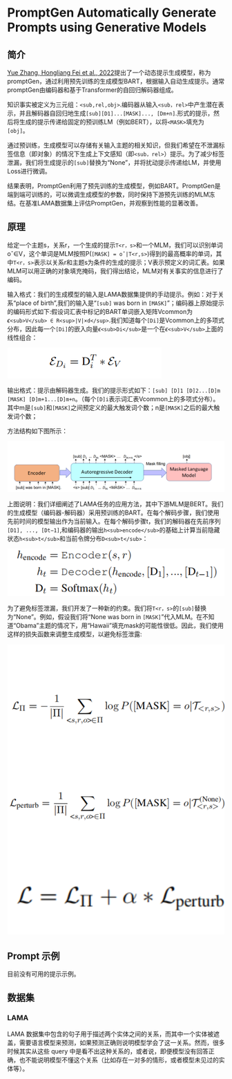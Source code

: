 # **PromptGen Automatically Generate Prompts using Generative Models**

## 简介

[Yue Zhang, Hongliang Fei et al., 2022](https://pdfs.semanticscholar.org/5e27/3f5f35f6b6619212e3e41c582679ae5f7180.pdf)提出了一个动态提示生成模型，称为promptGen，通过利用预先训练的生成模型BART，根据输入自动生成提示。通常 promptGen由编码器和基于Transformer的自回归解码器组成。

知识事实被定义为三元组：```<sub,rel,obj>```.编码器从输入```<sub，rel>```中产生潜在表示，并且解码器自回归地生成```[sub][D1]...[MASK]..., [Dm+n]```.形式的提示，然后将生成的提示传递给固定的预训练LM（例如BERT），以将```<MASK>```填充为```[obj]```。

通过预训练，生成模型可以存储有关输入主题的相关知识，但我们希望在不泄漏标签信息（即对象）的情况下生成上下文感知（即```<sub，rel>```）提示。为了减少标签泄漏，我们将生成提示的```[sub]```替换为“None”，并将扰动提示传递给LM，并使用Loss进行微调。

结果表明，PromptGen利用了预先训练的生成模型，例如BART。PromptGen是端到端可训练的，可以微调生成模型的参数，同时保持下游预先训练的MLM冻结。在基准LAMA数据集上评估PromptGen，并观察到性能的显著改善。


## 原理

给定一个主题s，关系r，一个生成的提示```T<r，s>```和一个MLM，我们可以识别单词oˆ∈V，这个单词是MLM按照P(```[MASK] = oˆ|T<r,s>```)得到的最高概率的单词，其中```T<r，s>```表示以关系r和主题s为条件的生成的提示；V表示预定义的词汇表。如果MLM可以用正确的对象填充掩码，我们得出结论，MLM对有关事实的信息进行了编码。

输入格式：我们的生成模型的输入是LAMA数据集提供的手动提示。例如：对于关系“place of birth”,我们的输入是“```[sub]``` was born in ```[MASK]```”；编码器上原始提示的编码形式如下:假设词汇表中标记的BART单词嵌入矩阵Vcommon为$\epsilon$```<sub>V</sub> ∈ R<sup>|V|×d</sup>```.我们知道每个```[Di]```是Vcommon上的多项式分布，因此每一个```[Di]```的嵌入向量$\epsilon$```<sub>Di</sub>```是一个在$\epsilon$```<sub>V</sub>```上面的线性组合：

![embedding](img/embedding.png)

输出格式：提示由解码器生成。我们的提示形式如下：```[sub] [D]1 [D]2...[D]m [MASK] [D]m+1...[D]m+n```。（每个```[D]i```表示词汇表Vcommon上的多项式分布）。其中m是```[sub]```和```[MASK]```之间预定义的最大触发词个数；n是```[MASK]```之后的最大触发词个数；

方法结构如下图所示：

![Method](img/Method.png)

上图说明：我们详细阐述了LAMA任务的应用方法，其中下游MLM是BERT。我们的生成模型（编码器-解码器）采用预训练的BART。在每个解码步骤，我们使用先前时间的模型输出作为当前输入。在每个解码步骤t，我们的解码器在先前序列```[D1], ..., [Dt−1]```,和编码器的输出```h<sub>encode</sub>```的基础上计算当前隐藏状态```h<sub>t</sub>```和当前令牌分布```D<sub>t</sub>```：

![soft](img/soft.png)

为了避免标签泄漏，我们开发了一种新的约束。我们将```T<r，s>```的```[sub]```替换为“None”。例如，假设我们将“None was born in ```[MASK]```”代入MLM。在不知道“Obama”主题的情况下，用“Hawaii”填充mask的可能性很低。因此，我们使用这样的损失函数来调整生成模型，以避免标签泄露:

![loss](img/loss.png)


## Prompt 示例

目前没有可用的提示示例。

## 数据集

### LAMA
LAMA 数据集中包含的句子用于描述两个实体之间的关系，而其中一个实体被遮盖，需要语言模型来预测，如果预测正确则说明模型学会了这一关系。然而，很多时候其实从这些 query 中是看不出这种关系的，或者说，即便模型没有回答正确，也不能说明模型不懂这个关系（比如存在一对多的情形，或者模型未见过的实体等）。